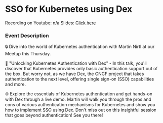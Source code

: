 # SSO for Kubernetes using Dex

Recording on Youtube: n/a
Slides: [Click here](slides.pdf)

### Event Description

🔒 Dive into the world of Kubernetes authentication with Martin Nirtl at our Meetup this Thursday.

🚀 "Unlocking Kubernetes Authentication with Dex" - In this talk, you'll discover that Kubernetes provides only basic authentication support out of the box. But worry not, as we have Dex, the CNCF project that takes authentication to the next level, offering single sign-on (SSO) capabilities and more.

🌐 Explore the essentials of Kubernetes authentication and get hands-on with Dex through a live demo. Martin will walk you through the pros and cons of various authentication mechanisms for Kubernetes and show you how to implement SSO using Dex.
Don't miss out on this insightful session that goes beyond authentication! See you there!
